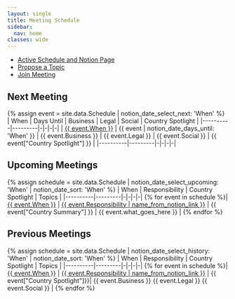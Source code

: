 ```yaml
---
layout: single
title: Meeting Schedule
sidebar:
  nav: home
classes: wide
---
```

* <a href="https://www.notion.so/1b088f2c46f54050be7f1a4f7edbc226?v=3a13601010de49dd9d4376ca01013748" >Active Schedule and Notion Page</a>
* <a href="Propose a topic" >Propose a Topic</a>
* <a href="https://us02web.zoom.us/j/655628076?pwd=SXc0UlAzSHd0a25rZ1JMazRsS1V3Zz09" >Join Meeting</a>


## Next Meeting
{% assign event = site.data.Schedule | notion_date_select_next: 'When' %}
| When | Days Until | Business | Legal | Social | Country Spotlight |
|----------|---------|-|-|-|-|
| <a href="{{event['Notion Link']}}">{{ event.When }}</a> | {{ event | notion_date_days_until: 'When' }} | {{ event.Business }} | {{ event.Legal }} | {{ event.Social }} | {{ event["Country Spotlight"] }} |
|----------|---------|-|-|-|-|


## Upcoming Meetings
{% assign schedule = site.data.Schedule | notion_date_select_upcoming: 'When' | notion_date_sort: 'When' %}
| When | Responsibility | Country Spotlight | Topics |
|----------|---------|-|-|-|-|
{% for event in schedule %}| <a href="{{event['Notion Link']}}">{{ event.When }}</a> | <a href="{{event.Responsibility}}">{{ event.Responsibility | name_from_notion_link }}</a> | {{ event["Country Summary"] }} | {{ event.what_goes_here }} |
{% endfor %}

## Previous Meetings
{% assign schedule = site.data.Schedule | notion_date_select_history: 'When' | notion_date_sort: 'When' %}
| When | Responsibility | Country Spotlight | Topics |
|----------|---------|-|-|-|-|
{% for event in schedule %}| <a href="{{event['Notion Link']}}">{{ event.When }}</a> | <a href="{{event.Responsibility}}">{{ event.Responsibility | name_from_notion_link }}</a> | {{ event["Country Spotlight"]}}| {{ event.Business }} {{ event.Legal }} {{ event.Social }} |
{% endfor %}
